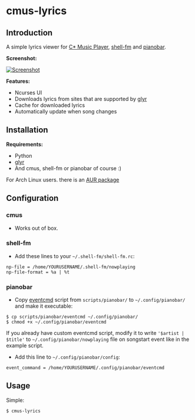 cmus-lyrics
===========

Introduction
------------

A simple lyrics viewer for [C\* Music Player](http://cmus.sourceforge.net/), [shell-fm](http://nex.scrapping.cc/shell-fm/) and [pianobar](http://6xq.net/projects/pianobar/).

**Screenshot:**

[![Screenshot](http://ompldr.org/tZDBjMQ "screenshot")](http://ompldr.org/vZDBjMQ)


**Features:**

- Ncurses UI
- Downloads lyrics from sites that are supported by [glyr](https://github.com/sahib/glyr)
- Cache for downloaded lyrics
- Automatically update when song changes

Installation
------------

**Requirements:**

- Python
- [glyr](https://github.com/sahib/glyr)
- And cmus, shell-fm or pianobar of course :)

For Arch Linux users. there is an [AUR package](https://aur.archlinux.org/packages.php?ID=57528)

Configuration
-------------

### cmus

- Works out of box.

### shell-fm

- Add these lines to your `~/.shell-fm/shell-fm.rc`:

```
np-file = /home/YOURUSERNAME/.shell-fm/nowplaying
np-file-format = %a | %t
```

### pianobar

- Copy [eventcmd](https://raw.github.com/ok100/cmus-lyrics/master/scripts/pianobar/eventcmd) script from `scripts/pianobar/` to `~/.config/pianobar/` and make it executable:

```
$ cp scripts/pianobar/eventcmd ~/.config/pianobar/
$ chmod +x ~/.config/pianobar/eventcmd
```

If you already have custom eventcmd script, modify it to write `'$artist | $title'` to `~/.config/pianobar/nowplaying` file on songstart event like in the example script.

- Add this line to `~/.config/pianobar/config`:

```
event_command = /home/YOURUSERNAME/.config/pianobar/eventcmd
```

Usage
-----
Simple:

	$ cmus-lyrics

